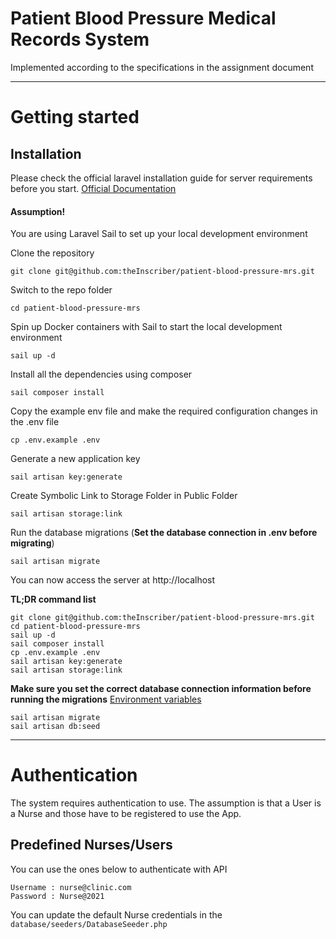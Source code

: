 # Patient Blood Pressure Medical Records System
Implemented according to the specifications in the assignment document

----------

# Getting started

## Installation

Please check the official laravel installation guide for server requirements before you start. [Official Documentation](https://laravel.com/docs/8.x)

#### Assumption!
You are using Laravel Sail to set up your local development environment

Clone the repository

    git clone git@github.com:theInscriber/patient-blood-pressure-mrs.git

Switch to the repo folder

    cd patient-blood-pressure-mrs

Spin up Docker containers with Sail to start the local development environment

    sail up -d

Install all the dependencies using composer

    sail composer install

Copy the example env file and make the required configuration changes in the .env file

    cp .env.example .env

Generate a new application key

    sail artisan key:generate

Create Symbolic Link to Storage Folder in Public Folder

    sail artisan storage:link

Run the database migrations (**Set the database connection in .env before migrating**)

    sail artisan migrate

You can now access the server at http://localhost

**TL;DR command list**

    git clone git@github.com:theInscriber/patient-blood-pressure-mrs.git
    cd patient-blood-pressure-mrs
    sail up -d
    sail composer install
    cp .env.example .env
    sail artisan key:generate
    sail artisan storage:link

**Make sure you set the correct database connection information before running the migrations** [Environment variables](#environment-variables)

    sail artisan migrate
    sail artisan db:seed


----------

# Authentication
The system requires authentication to use. The assumption is that a User is a Nurse and those have to be registered to use the App.

## Predefined Nurses/Users
You can use the ones below to authenticate with API

    Username : nurse@clinic.com
    Password : Nurse@2021

You can update the default Nurse credentials in the `database/seeders/DatabaseSeeder.php` 
